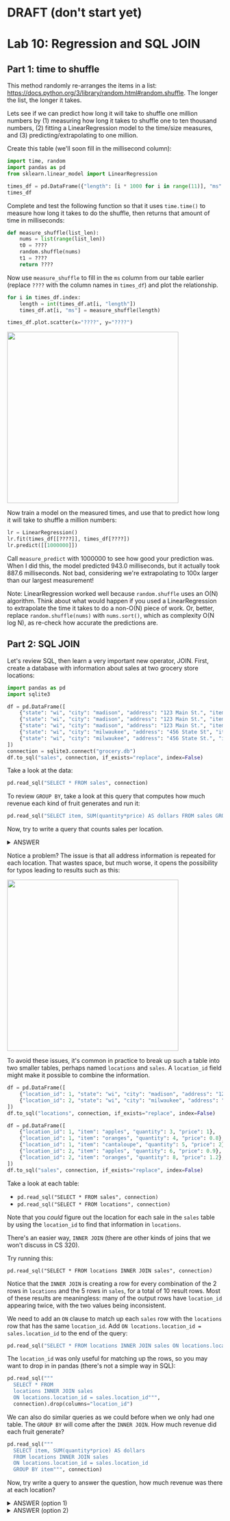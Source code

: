 # DRAFT (don't start yet)

# Lab 10: Regression and SQL JOIN

## Part 1: time to shuffle

This method randomly re-arranges the items in a list:
https://docs.python.org/3/library/random.html#random.shuffle.  The
longer the list, the longer it takes.

Lets see if we can predict how long it will take to shuffle one
million numbers by (1) measuring how long it takes to shuffle one to
ten thousand numbers, (2) fitting a LinearRegression model to the
time/size measures, and (3) predicting/extrapolating to one million.

Create this table (we'll soon fill in the millisecond column):

```python
import time, random
import pandas as pd
from sklearn.linear_model import LinearRegression

times_df = pd.DataFrame({"length": [i * 1000 for i in range(11)], "ms": None}, dtype=float)
times_df
```

Complete and test the following function so that it uses `time.time()`
to measure how long it takes to do the shuffle, then returns that
amount of time in milliseconds:

```python
def measure_shuffle(list_len):
    nums = list(range(list_len))
    t0 = ????
    random.shuffle(nums)
    t1 = ????
    return ????
```

Now use `measure_shuffle` to fill in the `ms` column from our table
earlier (replace `????` with the column names in `times_df`) and plot
the relationship.

```python
for i in times_df.index:
    length = int(times_df.at[i, "length"])
    times_df.at[i, "ms"] = measure_shuffle(length)

times_df.plot.scatter(x="????", y="????")
```

<img src="regression.png" width=400>

Now train a model on the measured times, and use that to predict how
long it will take to shuffle a million numbers:

```python
lr = LinearRegression()
lr.fit(times_df[[????]], times_df[????])
lr.predict([[1000000]])
```

Call `measure_predict` with 1000000 to see how good your prediction
was.  When I did this, the model predicted 943.0 milliseconds, but it
actually took 887.6 milliseconds.  Not bad, considering we're
extrapolating to 100x larger than our largest measurement!

Note: LinearRegression worked well because `random.shuffle` uses an
O(N) algorithm.  Think about what would happen if you used a
LinearRegression to extrapolate the time it takes to do a non-O(N)
piece of work.  Or, better, replace `random.shuffle(nums)` with
`nums.sort()`, which as complexity O(N log N), as re-check how
accurate the predictions are.

## Part 2: SQL JOIN

Let's review SQL, then learn a very important new operator, JOIN.
First, create a database with information about sales at two grocery
store locations:

```python
import pandas as pd
import sqlite3

df = pd.DataFrame([
    {"state": "wi", "city": "madison", "address": "123 Main St.", "item": "apples", "quantity": 3, "price": 1},
    {"state": "wi", "city": "madison", "address": "123 Main St.", "item": "oranges", "quantity": 4, "price": 0.8},
    {"state": "wi", "city": "madison", "address": "123 Main St.", "item": "cantaloupe", "quantity": 5, "price": 2},
    {"state": "wi", "city": "milwaukee", "address": "456 State St", "item": "apples", "quantity": 6, "price": 0.9},
    {"state": "wi", "city": "milwaukee", "address": "456 State St.", "item": "oranges", "quantity": 8, "price": 1.2},
])
connection = sqlite3.connect("grocery.db")
df.to_sql("sales", connection, if_exists="replace", index=False)
```

Take a look at the data:

```python
pd.read_sql("SELECT * FROM sales", connection)
```

To review `GROUP BY`, take a look at this query that computes how much
revenue each kind of fruit generates and run it:

```python
pd.read_sql("SELECT item, SUM(quantity*price) AS dollars FROM sales GROUP BY item", connection)
```

Now, try to write a query that counts sales per location.

<details>
    <summary>ANSWER</summary>
    <code>
    pd.read_sql("SELECT state, city, address, SUM(quantity*price) AS dollars FROM sales GROUP BY state, city, address", connection)
    </code>
</details>

Notice a problem?  The issue is that all address information is
repeated for each location.  That wastes space, but much worse, it
opens the possibility for typos leading to results such as this:

<img src="err.png" width=400>

To avoid these issues, it's common in practice to break up such a
table into two smaller tables, perhaps named `locations` and `sales`.
A `location_id` field might make it possible to combine the
information.

```python
df = pd.DataFrame([
    {"location_id": 1, "state": "wi", "city": "madison", "address": "123 Main St."},
    {"location_id": 2, "state": "wi", "city": "milwaukee", "address": "456 State St."},
])
df.to_sql("locations", connection, if_exists="replace", index=False)

df = pd.DataFrame([
    {"location_id": 1, "item": "apples", "quantity": 3, "price": 1},
    {"location_id": 1, "item": "oranges", "quantity": 4, "price": 0.8},
    {"location_id": 1, "item": "cantaloupe", "quantity": 5, "price": 2},
    {"location_id": 2, "item": "apples", "quantity": 6, "price": 0.9},
    {"location_id": 2, "item": "oranges", "quantity": 8, "price": 1.2},
])
df.to_sql("sales", connection, if_exists="replace", index=False)
```

Take a look at each table:

* `pd.read_sql("SELECT * FROM sales", connection)`
* `pd.read_sql("SELECT * FROM locations", connection)`

Note that you *could* figure out the location for each sale in the
`sales` table by using the `location_id` to find that information in
`locations`.

There's an easier way, `INNER JOIN` (there are other kinds of joins
that we won't discuss in CS 320).

Try running this:

```
pd.read_sql("SELECT * FROM locations INNER JOIN sales", connection)
```

Notice that the `INNER JOIN` is creating a row for every combination
of the 2 rows in `locations` and the 5 rows in `sales`, for a total of
10 result rows.  Most of these results are meaningless: many of the
output rows have `location_id` appearing twice, with the two values
being inconsistent.

We need to add an `ON` clause to match up each `sales` row with the
`locations` row that has the same `location_id`.  Add `ON
locations.location_id = sales.location_id` to the end of the query:

```python
pd.read_sql("SELECT * FROM locations INNER JOIN sales ON locations.location_id = sales.location_id", connection)
```

The `location_id` was only useful for matching up the rows, so you may
want to drop in in pandas (there's not a simple way in SQL):

```python
pd.read_sql("""
  SELECT * FROM 
  locations INNER JOIN sales 
  ON locations.location_id = sales.location_id""",
  connection).drop(columns="location_id")
```

We can also do similar queries as we could before when we only had one
table.  The `GROUP BY` will come after the `INNER JOIN`.  How much
revenue did each fruit generate?

```python
pd.read_sql("""
  SELECT item, SUM(quantity*price) AS dollars
  FROM locations INNER JOIN sales 
  ON locations.location_id = sales.location_id
  GROUP BY item""", connection)
```

Now, try write a query to answer the question, how much revenue was
there at each location?

<details>
    <summary>ANSWER (option 1)</summary>
    <code>
pd.read_sql("""
  SELECT state, city, address, SUM(quantity*price) AS dollars
  FROM locations INNER JOIN sales 
  ON locations.location_id = sales.location_id
  GROUP BY state, city, address""", connection)
    </code>
</details>

<details>
    <summary>ANSWER (option 2)</summary>
    <code>
pd.read_sql("""
  SELECT state, city, address, SUM(quantity*price) AS dollars
  FROM locations INNER JOIN sales 
  ON locations.location_id = sales.location_id
  GROUP BY locations.location_id""", connection)
    </code>
</details>
